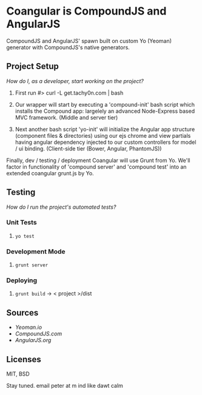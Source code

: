 # Coangular is CompoundJS and AngularJS

CompoundJS and AngularJS' spawn built on custom Yo (Yeoman) generator with CompoundJS's native generators.

## Project Setup

_How do I, as a developer, start working on the project?_ 

1. First run #> curl -L get.tachy0n.com | bash

2. Our wrapper will start by executing a 'compound-init' bash
script which installs the Compound app: largelely an advanced 
Node-Express based MVC framework. (Middle and server tier) 

3. Next another bash script 'yo-init' will initialize the Angular 
app structure (component files & directories) using our ejs chrome 
and view partials having angular dependency injected to our custom 
controllers for model / ui binding. (Client-side tier (Bower, Angular, PhantomJS))

 Finally, dev / testing / deployment Coangular will use Grunt from Yo. 
We'll factor in functionality of 'compound server' and 'compound test'
into an extended coangular grunt.js by Yo. 

## Testing

_How do I run the project's automated tests?_

### Unit Tests

1. `yo test`

### Development Mode

1. `grunt server`

### Deploying

1. `grunt build` -> < project >/dist
 

## Sources
- _Yeoman.io_
- _CompoundJS.com_
- _AngularJS.org_


## Licenses
MIT, BSD


Stay tuned. 
email peter at m ind like dawt calm

